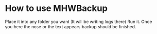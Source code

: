 # How to use MHWBackup

Place it into any folder you want (It will be writing logs there)
Run it.
Once you here the nose or the text appears backup should be finished.
